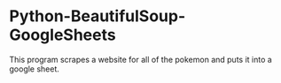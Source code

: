 # Python-BeautifulSoup-GoogleSheets
This program scrapes a website for all of the pokemon and puts it into a google sheet.
